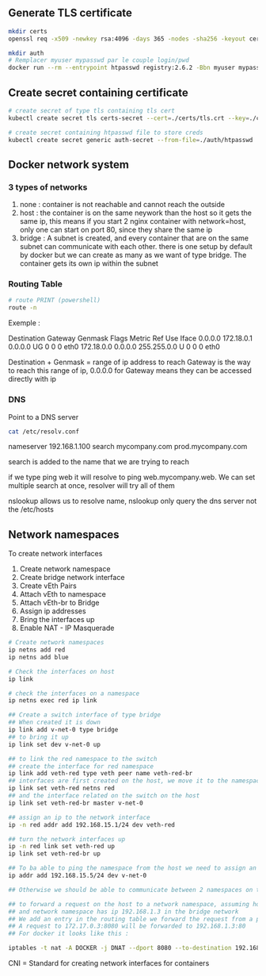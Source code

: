 ## Generate TLS certificate

```sh
mkdir certs 
openssl req -x509 -newkey rsa:4096 -days 365 -nodes -sha256 -keyout certs/tls.key -out certs/tls.crt -subj "/CN=docker-registry" -addext "subjectAltName = DNS:docker-registry"

mkdir auth
# Remplacer myuser mypasswd par le couple login/pwd
docker run --rm --entrypoint htpasswd registry:2.6.2 -Bbn myuser mypasswd > auth/htpasswd
```

## Create secret containing certificate

```sh
# create secret of type tls containing tls cert
kubectl create secret tls certs-secret --cert=./certs/tls.crt --key=./certs/tls.key

# create secret containing htpasswd file to store creds
kubectl create secret generic auth-secret --from-file=./auth/htpasswd
```

## Docker network system

### 3 types of networks 

1. none :  container is not reachable and cannot reach the outside
2. host : the container is on the same neywork than the host so it gets the same ip, this means if you start 2 nginx container with network=host, only one can start on port 80, since they share the same ip
3. bridge : A subnet is created, and every container that are on the same subnet can communicate with each other. there is one setup by default by docker but we can create as many as we want of type bridge. The container gets its own ip within the subnet 


### Routing Table

```sh
# route PRINT (powershell)
route -n
```

Exemple :

Destination     Gateway         Genmask         Flags Metric Ref    Use Iface
0.0.0.0         172.18.0.1      0.0.0.0         UG    0      0        0 eth0
172.18.0.0      0.0.0.0         255.255.0.0     U     0      0        0 eth0

Destination + Genmask = range of ip address to reach
Gateway is the way to reach this range of ip, 0.0.0.0 for Gateway means they can be accessed directly with ip 

### DNS

Point to a DNS server

```sh
cat /etc/resolv.conf
```
nameserver 192.168.1.100
search mycompany.com prod.mycompany.com

search is added to the name that we are trying to reach

if we type ping web it will resolve to ping web.mycompany.web. We can set multiple search at once, resolver will try all of them

nslookup allows us to resolve name, nslookup only query the dns server not the /etc/hosts


## Network namespaces

To create network interfaces

1. Create network namespace
2. Create bridge network interface
3. Create vEth Pairs
4. Attach vEth to namespace
5. Attach vEth-br to Bridge
6. Assign ip addresses
7. Bring the interfaces up
8. Enable NAT - IP Masquerade  


```sh
# Create network namespaces
ip netns add red
ip netns add blue

# Check the interfaces on host
ip link

# check the interfaces on a namespace
ip netns exec red ip link

## Create a switch interface of type bridge
## When created it is down 
ip link add v-net-0 type bridge
## to bring it up
ip link set dev v-net-0 up

## to link the red namespace to the switch
## create the interface for red namespace 
ip link add veth-red type veth peer name veth-red-br
## interfaces are first created on the host, we move it to the namespace
ip link set veth-red netns red
## and the interface related on the switch on the host
ip link set veth-red-br master v-net-0

## assign an ip to the network interface
ip -n red addr add 192.168.15.1/24 dev veth-red

## turn the network interfaces up
ip -n red link set veth-red up
ip link set veth-red-br up

## To ba able to ping the namespace from the host we need to assign an ip to the switch
ip addr add 192.168.15.5/24 dev v-net-0

## Otherwise we should be able to communicate between 2 namespaces on the same v-net

## to forward a request on the host to a network namespace, assuming host ip is 172.17.0.3
## and network namespace has ip 192.168.1.3 in the bridge network
## We add an entry in the routing table we forward the request from a port on the host to the namespace
## A request to 172.17.0.3:8080 will be forwarded to 192.168.1.3:80
## For docker it looks like this :

iptables -t nat -A DOCKER -j DNAT --dport 8080 --to-destination 192.168.1.3:80 

```

CNI = Standard for creating network interfaces for containers


